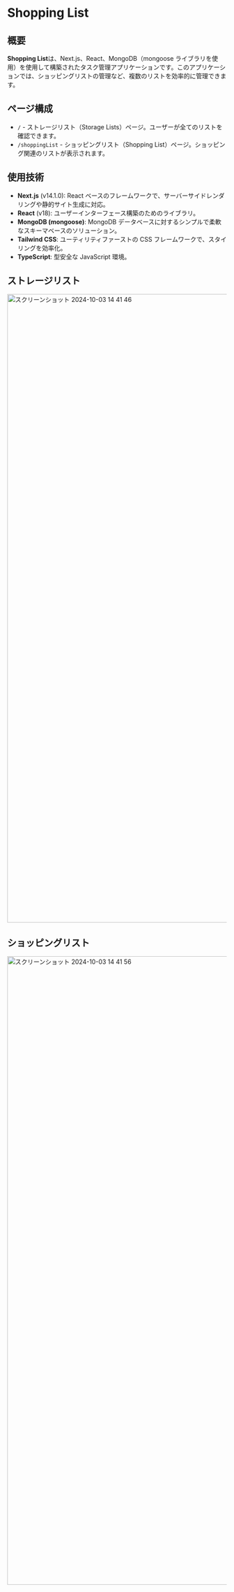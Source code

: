 # Shopping List

## 概要

**Shopping List**は、Next.js、React、MongoDB（mongoose ライブラリを使用）を使用して構築されたタスク管理アプリケーションです。このアプリケーションでは、ショッピングリストの管理など、複数のリストを効率的に管理できます。

## ページ構成

- `/` - ストレージリスト（Storage Lists）ページ。ユーザーが全てのリストを確認できます。
- `/shoppingList` - ショッピングリスト（Shopping List）ページ。ショッピング関連のリストが表示されます。

## 使用技術

- **Next.js** (v14.1.0): React ベースのフレームワークで、サーバーサイドレンダリングや静的サイト生成に対応。
- **React** (v18): ユーザーインターフェース構築のためのライブラリ。
- **MongoDB (mongoose)**: MongoDB データベースに対するシンプルで柔軟なスキーマベースのソリューション。
- **Tailwind CSS**: ユーティリティファーストの CSS フレームワークで、スタイリングを効率化。
- **TypeScript**: 型安全な JavaScript 環境。

## ストレージリスト
<img width="1439" alt="スクリーンショット 2024-10-03 14 41 46" src="https://github.com/user-attachments/assets/7365647d-502f-4bd5-971d-e01cd0f621f2">

## ショッピングリスト
<img width="1439" alt="スクリーンショット 2024-10-03 14 41 56" src="https://github.com/user-attachments/assets/6e979f92-d704-4e3e-9772-d36ec02232f4">



